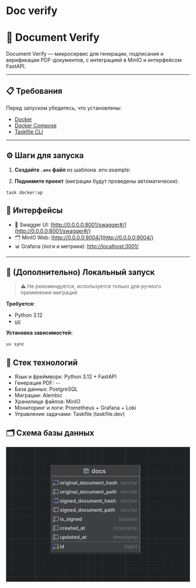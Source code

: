 # Doc verify
# 🚀 Document Verify

Document Verify — микросервис для генерации, подписания и верификации PDF-документов, с интеграцией в MinIO и интерфейсом FastAPI.

---

## 📋 Требования

Перед запуском убедитесь, что установлены:

- [Docker](https://www.docker.com/)
- [Docker Compose](https://docs.docker.com/compose/)
- [Taskfile CLI](https://taskfile.dev/#/installation)

---

## ⚙️ Шаги для запуска

1. **Создайте `.env` файл** из шаблона .env.example:

2. **Поднимите проект** (миграции будут проведены автоматически):
```shell
task docker:up
```

## 🔎 Интерфейсы

- 📘 Swagger UI: [http://0.0.0.0:8001/swagger#/](http://0.0.0.0:8001/swagger#/)
- 🗂 MinIO Web: [http://0.0.0.0:9004/](http://0.0.0.0:9004/)
- 📊 Grafana (логи и метрики): [http://localhost:3001/](http://localhost:3001/)

---

## 🧪 (Дополнительно) Локальный запуск

> ⚠️ Не рекомендуется, используется только для ручного применения миграций

**Требуется:**

- Python 3.12  
- [uv](https://github.com/astral-sh/uv)

**Установка зависимостей:**

```bash
uv sync
```


## 🧩 Стек технологий
- Язык и фреймворк: Python 3.12 + FastAPI
- Генерация PDF: --
- База данных: PostgreSQL
- Миграции: Alembic
- Хранилище файлов: MinIO
- Мониторинг и логи: Prometheus + Grafana + Loki
- Управление задачами: Taskfile (taskfile.dev)

## 🗂 Схема базы данных

![Схема БД](docs/db-schema.png)

